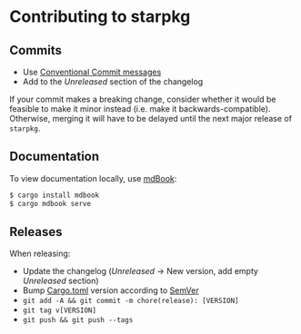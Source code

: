 # Contributing to starpkg

## Commits

- Use [Conventional Commit messages](https://www.conventionalcommits.org/en/v1.0.0-beta.4/)
- Add to the _Unreleased_ section of the changelog

If your commit makes a breaking change, consider whether it would be feasible to make it minor instead (i.e. make it backwards-compatible). Otherwise, merging it will have to be delayed until the next major release of `starpkg`.

## Documentation

To view documentation locally, use [mdBook](https://github.com/rust-lang/mdBook):

```sh
$ cargo install mdbook
$ cargo mdbook serve
```

## Releases

When releasing:

- Update the changelog (_Unreleased_ -> New version, add empty _Unreleased_ section)
- Bump [Cargo.toml](Cargo.toml) version according to [SemVer](https://semver.org/spec/v2.0.0.html)
- `git add -A && git commit -m chore(release): [VERSION]`
- `git tag v[VERSION]`
- `git push && git push --tags`
